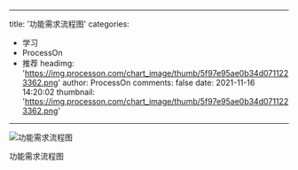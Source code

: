 
---
title: '功能需求流程图'
categories: 
 - 学习
 - ProcessOn
 - 推荐
headimg: 'https://img.processon.com/chart_image/thumb/5f97e95ae0b34d0711223362.png'
author: ProcessOn
comments: false
date: 2021-11-16 14:20:02
thumbnail: 'https://img.processon.com/chart_image/thumb/5f97e95ae0b34d0711223362.png'
---

<div>   
<img class="thumb" alt="功能需求流程图" src="https://img.processon.com/chart_image/thumb/5f97e95ae0b34d0711223362.png" referrerpolicy="no-referrer">
<p>功能需求流程图</p>  
</div>
            